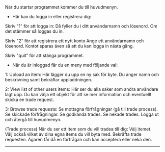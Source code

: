 När du startar programmet kommer du till huvudmenyn.

- Här kan du logga in eller registrera dig:

Skriv "1" för att logga in:
Då fyller du i ditt användarnamn och lösenord.
Om det stämmer så loggas du in.

Skriv "2" för att registrera ett nytt konto
Ange ett användarnamn och lösenord.
Kontot sparas även så att du kan logga in nästa gång.

Skriv "quit" för att stänga programmet.

- När du är inloggad får du en meny med följande val:

1: Upload an item:
Här lägger du upp en ny sak för byte. Du anger namn och beskrivning samt bekräftar uppladdningen.

2: View list of other users items:
Här ser du alla saker som andra användare lagt upp.
Du kan välja ett objekt för att se mer information och eventuellt skicka en trade request.

3: Browse trade requests:
Se mottagna förfrågningar (gå till trade process).
Se skickade förfrågningar.
Se godkända trades.
Se nekade trades.
Logga ut och återgå till huvudmenyn.

(Trade process)
När du ser ett item som du vill tradea till dig:
Välj itemet.
Välj också vilket av dina egna items du vill byta med.
Bekräfta trade requesten.
Ägaren får då en förfrågan och kan acceptera eller neka den.

--- --- --- --- ---


